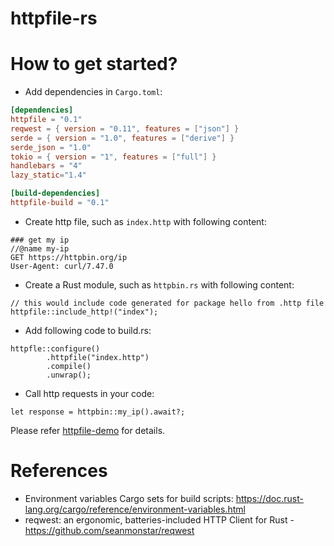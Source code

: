 httpfile-rs
======================

# How to get started?

* Add dependencies in `Cargo.toml`:

```toml
[dependencies]
httpfile = "0.1"
reqwest = { version = "0.11", features = ["json"] }
serde = { version = "1.0", features = ["derive"] }
serde_json = "1.0"
tokio = { version = "1", features = ["full"] }
handlebars = "4"
lazy_static="1.4"

[build-dependencies]
httpfile-build = "0.1"
```

* Create http file, such as `index.http` with following content:

```
### get my ip
//@name my-ip
GET https://httpbin.org/ip
User-Agent: curl/7.47.0
```

* Create a Rust module, such as `httpbin.rs` with following content:

```
// this would include code generated for package hello from .http file
httpfile::include_http!("index");
```

* Add following code to build.rs:

```
httpfle::configure()
        .httpfile("index.http")
        .compile()
        .unwrap();
```

* Call http requests in your code:

```
let response = httpbin::my_ip().await?;
```

Please refer [httpfile-demo](./httpfile-demo) for details.

# References

* Environment variables Cargo sets for build
  scripts: https://doc.rust-lang.org/cargo/reference/environment-variables.html
* reqwest: an ergonomic, batteries-included HTTP Client for Rust - https://github.com/seanmonstar/reqwest
